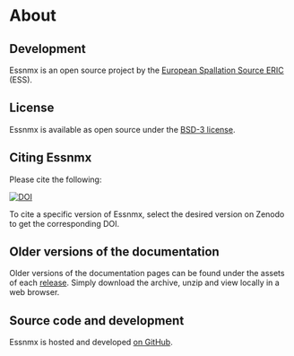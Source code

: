 # About

## Development

Essnmx is an open source project by the [European Spallation Source ERIC](https://europeanspallationsource.se/) (ESS).

## License

Essnmx is available as open source under the [BSD-3 license](https://opensource.org/licenses/BSD-3-Clause).

## Citing Essnmx

Please cite the following:

[![DOI](https://zenodo.org/badge/FIXME.svg)](https://zenodo.org/doi/10.5281/zenodo.FIXME)

To cite a specific version of Essnmx, select the desired version on Zenodo to get the corresponding DOI.

## Older versions of the documentation

Older versions of the documentation pages can be found under the assets of each [release](https://github.com/scipp/essnmx/releases).
Simply download the archive, unzip and view locally in a web browser.

## Source code and development

Essnmx is hosted and developed [on GitHub](https://github.com/scipp/essnmx).

